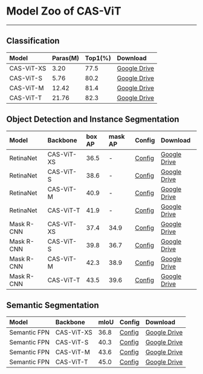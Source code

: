 # Model Zoo of CAS-ViT

---

## Classification

| Model | Paras(M) | Top1(%) | Download |
| :--- | :--- | :--- | :--- |
| CAS-ViT-XS | 3.20 | 77.5 | [Google Drive](https://drive.google.com/file/d/1Rb9cFsLRMVZAi-lTQ34RGfS91g0JEoWe/view?usp=sharing) |
| CAS-ViT-S  | 5.76 | 80.2 | [Google Drive](https://drive.google.com/file/d/1Bf5Wo1aYrR-z75ZCZl_z4PL9CtnHoELl/view?usp=sharing) |
| CAS-ViT-M  | 12.42 | 81.4 | [Google Drive](https://drive.google.com/file/d/1PAmXHVaAIhN8jw3WxWyVZYaD120AhQNq/view?usp=sharing) |
| CAS-ViT-T  | 21.76 | 82.3 | [Google Drive](https://drive.google.com/file/d/1pPUwOl64IMlWdKFQFREVcbJYCp7g8EaP/view?usp=sharing) |

## Object Detection and Instance Segmentation

| Model | Backbone | box AP | mask AP | Config | Download |
| :--- | :--- | :--- | :--- | :--- | :--- |
| RetinaNet | CAS-ViT-XS | 36.5 | - | [Config](./detection/configs/RCViT/retinanet_rcvit_xs_fpn_1x_coco_bs4.py) |[Google Drive](https://drive.google.com/file/d/1n3NKegRLC6wz8EgY-dKWaoPETKumfPlO/view?usp=sharing) |
| RetinaNet | CAS-ViT-S  | 38.6 | - | [Config](./detection/configs/RCViT/retinanet_rcvit_s_fpn_1x_coco_bs4.py) | [Google Drive](https://drive.google.com/file/d/18msm_na7s25aNV7AfBPpJRMGFChpnC5-/view?usp=sharing) |
| RetinaNet | CAS-ViT-M  | 40.9 | - | [Config](./detection/configs/RCViT/retinanet_rcvit_m_fpn_1x_coco_bs4.py) | [Google Drive](https://drive.google.com/file/d/1k5S6by4i6vEmr0P_w35z1ipyTFu59T7z/view?usp=sharing) |
| RetinaNet | CAS-ViT-T  | 41.9 | - | [Config](./detection/configs/RCViT/retinanet_rcvit_t_fpn_1x_coco_bs4.py) | [Google Drive](https://drive.google.com/file/d/1tp6x0pP-6zZvyPGQlvFtMBpw3WpomGac/view?usp=sharing) |
| Mask R-CNN | CAS-ViT-XS | 37.4 | 34.9 | [Config](./detection/configs/RCViT/mask_rcnn_rcvit_xs_fpn_1x_coco_bs4.py) | [Google Drive](https://drive.google.com/file/d/1E8ZhO708_5J7iCmqN1Hc7HH0OAGmlMsH/view?usp=sharing) |
| Mask R-CNN | CAS-ViT-S  | 39.8 | 36.7 | [Config](./detection/configs/RCViT/mask_rcnn_rcvit_s_fpn_1x_coco_bs4.py) | [Google Drive](https://drive.google.com/file/d/1Kttud7Pqc_Tvw--F19knbfF4haJdJOG8/view?usp=sharing) |
| Mask R-CNN | CAS-ViT-M  | 42.3 | 38.9 | [Config](./detection/configs/RCViT/mask_rcnn_rcvit_m_fpn_1x_coco_bs4.py) | [Google Drive](https://drive.google.com/file/d/1zI_N7YCfpi95L6Jr0FLhVIT4u-Y2sidO/view?usp=sharing) |
| Mask R-CNN | CAS-ViT-T  | 43.5 | 39.6 | [Config](./detection/configs/RCViT/mask_rcnn_rcvit_t_fpn_1x_coco_bs4.py) | [Google Drive](https://drive.google.com/file/d/1CKGqkFC763gHEmNtXbalF0YBDN6Dhv7_/view?usp=sharing)|



## Semantic Segmentation

| Model | Backbone | mIoU | Config | Download |
| :--- | :--- | :--- | :--- | :--- |
| Semantic FPN | CAS-ViT-XS | 36.8 | [Config](./segmentation/configs/RCViT/fpn_rcvit_xs_512x512_40k_ade20k_bs4.py) | [Google Drive](https://drive.google.com/file/d/1Ws-1R0CDwypwxnj80wiyKj8udcNEJX66/view?usp=sharing) |
| Semantic FPN | CAS-ViT-S  | 40.3 | [Config](./segmentation/configs/RCViT/fpn_rcvit_s_512x512_40k_ade20k_bs4.py) | [Google Drive](https://drive.google.com/file/d/1bc5FMQQjEEQvXwdsLhLgtN46onWrFPHN/view?usp=sharing) |
| Semantic FPN | CAS-ViT-M  | 43.6 | [Config](./segmentation/configs/RCViT/fpn_rcvit_m_512x512_40k_ade20k_bs4.py) | [Google Drive](https://drive.google.com/file/d/1QgBkh006WXqOrw23ehWOHPZM_V_O84c6/view?usp=sharing) |
| Semantic FPN | CAS-ViT-T  | 45.0 | [Config](./segmentation/configs/RCViT/fpn_rcvit_t_512x512_40k_ade20k_bs4.py) | [Google Drive](https://drive.google.com/file/d/14tn6hctKu16GKNBeUiwuUzJml-qsxdkh/view?usp=sharing) |
